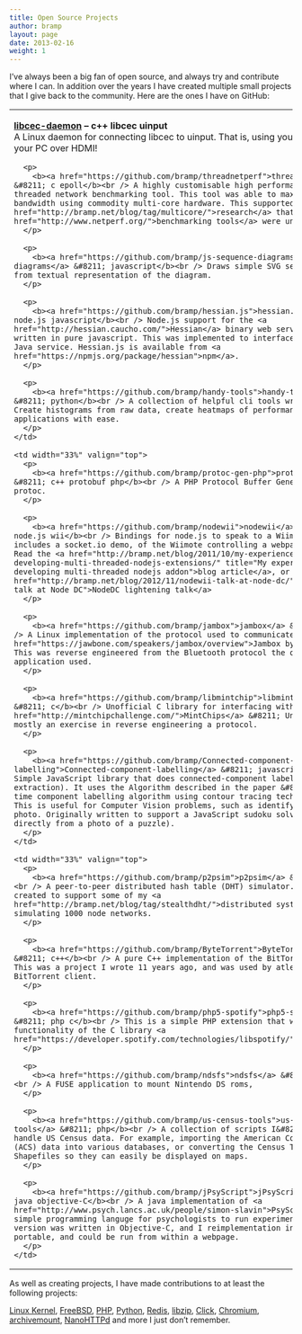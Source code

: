 ```yaml
---
title: Open Source Projects
author: bramp
layout: page
date: 2013-02-16
weight: 1
---
```

I&#8217;ve always been a big fan of open source, and always try and contribute where I can. In addition over the years I have created multiple small projects that I give back to the community. Here are the ones I have on GitHub:

<table width="100%" class="opensource">
  <tr>
    <td width="33%" valign="top">
      <p>
        <b><a href="https://github.com/bramp/libcec-daemon">libcec-daemon</a> &#8211; c++ libcec uinput</b><br /> A Linux daemon for connecting libcec to uinput. That is, using your TV to control your PC over HDMI!
      </p>
      
      <p>
        <b><a href="https://github.com/bramp/threadnetperf">threadnetperf</a> &#8211; c epoll</b><br /> A highly customisable high performance multi-threaded network benchmarking tool. This tool was able to max out 20Gbit/s of bandwidth using commodity multi-core hardware. This supported <a href="http://bramp.net/blog/tag/multicore/">research</a> that existing <a href="http://www.netperf.org/">benchmarking tools</a> were unable to.</i>
      </p>
      
      <p>
        <b><a href="https://github.com/bramp/js-sequence-diagrams">js-sequence-diagrams</a> &#8211; javascript</b><br /> Draws simple SVG sequence diagrams from textual representation of the diagram.
      </p>
      
      <p>
        <b><a href="https://github.com/bramp/hessian.js">hessian.js</a> &#8211; node.js javascript</b><br /> Node.js support for the <a href="http://hessian.caucho.com/">Hessian</a> binary web service protocol written in pure javascript. This was implemented to interface with a legacy Java service. Hessian.js is available from <a href="https://npmjs.org/package/hessian">npm</a>.
      </p>
      
      <p>
        <b><a href="https://github.com/bramp/handy-tools">handy-tools</a> &#8211; python</b><br /> A collection of helpful cli tools written in python. Create histograms from raw data, create heatmaps of performance, or monitor applications with ease.
      </p>
    </td>
    
    <td width="33%" valign="top">
      <p>
        <b><a href="https://github.com/bramp/protoc-gen-php">protoc-gen-php</a> &#8211; c++ protobuf php</b><br /> A PHP Protocol Buffer Generator Plugin for protoc.
      </p>
      
      <p>
        <b><a href="https://github.com/bramp/nodewii">nodewii</a> &#8211; c++ node.js wii</b><br /> Bindings for node.js to speak to a Wiimote. This includes a socket.io demo, of the Wiimote controlling a webpage in realtime. Read the <a href="http://bramp.net/blog/2011/10/my-experiences-with-developing-multi-threaded-nodejs-extensions/" title="My experiences with developing multi-threaded nodejs addon">blog article</a>, or view my <a href="http://bramp.net/blog/2012/11/nodewii-talk-at-node-dc/" title="Nodewii talk at Node DC">NodeDC lightening talk</a>
      </p>
      
      <p>
        <b><a href="https://github.com/bramp/jambox">jambox</a> &#8211; c</b><br /> A Linux implementation of the protocol used to communicate with the <a href="https://jawbone.com/speakers/jambox/overview">Jambox by Jawbone</a>. This was reverse engineered from the Bluetooth protocol the official Windows application used.
      </p>
      
      <p>
        <b><a href="https://github.com/bramp/libmintchip">libmintchip</a> &#8211; c</b><br /> Unofficial C library for interfacing with <a href="http://mintchipchallenge.com/">MintChips</a> &#8211; Unfinished, and mostly an exercise in reverse engineering a protocol.
      </p>
      
      <p>
        <b><a href="https://github.com/bramp/Connected-component-labelling">Connected-component-labelling</a> &#8211; javascript</b><br /> Simple JavaScript library that does connected-component labelling (aka blob extraction). It uses the Algorithm described in the paper &#8220;A linear-time component labelling algorithm using contour tracing technique&#8221;. This is useful for Computer Vision problems, such as identifying objects in a photo. Originally written to support a JavaScript sudoku solver (that solves directly from a photo of a puzzle).
      </p>
    </td>
    
    <td width="33%" valign="top">
      <p>
        <b><a href="https://github.com/bramp/p2psim">p2psim</a> &#8211; java</b><br /> A peer-to-peer distributed hash table (DHT) simulator. This was created to support some of my <a href="http://bramp.net/blog/tag/stealthdht/">distributed systems research</a> simulating 1000 node networks.
      </p>
      
      <p>
        <b><a href="https://github.com/bramp/ByteTorrent">ByteTorrent</a> &#8211; c++</b><br /> A pure C++ implementation of the BitTorrent protocol. This was a project I wrote 11 years ago, and was used by atleast one complete BitTorrent client.
      </p>
      
      <p>
        <b><a href="https://github.com/bramp/php5-spotify">php5-spotify</a> &#8211; php c</b><br /> This is a simple PHP extension that wraps some of the functionality of the C library <a href="https://developer.spotify.com/technologies/libspotify/">libspotify</a>.
      </p>
      
      <p>
        <b><a href="https://github.com/bramp/ndsfs">ndsfs</a> &#8211; c fuse</b><br /> A FUSE application to mount Nintendo DS roms,
      </p>
      
      <p>
        <b><a href="https://github.com/bramp/us-census-tools">us-census-tools</a> &#8211; php</b><br /> A collection of scripts I&#8217;ve written to handle US Census data. For example, importing the American Community Survey (ACS) data into various databases, or converting the Census TIGER/Line® Shapefiles so they can easily be displayed on maps.
      </p>
      
      <p>
        <b><a href="https://github.com/bramp/jPsyScript">jPsyScript</a> &#8211; java objective-C</b><br /> A java implementation of <a href="http://www.psych.lancs.ac.uk/people/simon-slavin">PsyScript</a> a simple programming languge for psychologists to run experiments. The original version was written in Objective-C, and I reimplementation in Java so it was portable, and could be run from within a webpage.
      </p>
    </td>
  </tr>
</table>

As well as creating projects, I have made contributions to at least the following projects:

[Linux Kernel][1], [FreeBSD][2], [PHP][3], [Python][4], [Redis][5], [libzip][6], [Click][7], [Chromium][8], [archivemount][9], [NanoHTTPd][10] and more I just don&#8217;t remember.

 [1]: http://www.kernel.org/
 [2]: http://www.freebsd.org/
 [3]: http://php.net/
 [4]: http://www.python.org/
 [5]: http://redis.io/
 [6]: http://www.nih.at/libzip/
 [7]: http://www.read.cs.ucla.edu/click/click
 [8]: http://www.chromium.org/
 [9]: https://github.com/bramp/archivemount
 [10]: https://github.com/bramp/NanoHTTPd
 